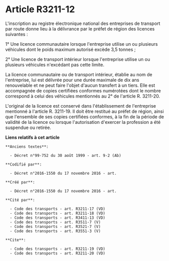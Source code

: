 # Article R3211-12

L'inscription au registre électronique national des entreprises de transport par route donne lieu à la délivrance par le
préfet de région des licences suivantes : 

1° Une licence communautaire lorsque l'entreprise utilise un ou plusieurs véhicules dont le poids maximum autorisé excède 3,5
tonnes ; 

2° Une licence de transport intérieur lorsque l'entreprise utilise un ou plusieurs véhicules n'excédant pas cette limite. 

La licence communautaire ou de transport intérieur, établie au nom de l'entreprise, lui est délivrée pour une durée maximale
de dix ans renouvelable et ne peut faire l'objet d'aucun transfert à un tiers. Elle est accompagnée de copies certifiées
conformes numérotées dont le nombre correspond à celui des véhicules mentionnés au 2° de l'article R. 3211-20. 

L'original de la licence est conservé dans l'établissement de l'entreprise mentionné à l'article R. 3211-19. Il doit être
restitué au préfet de région, ainsi que l'ensemble de ses copies certifiées conformes, à la fin de la période de validité de
la licence ou lorsque l'autorisation d'exercer la profession a été suspendue ou retirée.

**Liens relatifs à cet article**

	**Anciens textes**:

	  - Décret n°99-752 du 30 août 1999 - art. 9-2 (Ab)

	**Codifié par**:

	  - Décret n°2016-1550 du 17 novembre 2016 - art.

	**Créé par**:

	  - Décret n°2016-1550 du 17 novembre 2016 - art.

	**Cité par**:

	  - Code des transports - art. R3211-17 (VD)
	  - Code des transports - art. R3211-18 (VD)
	  - Code des transports - art. R3411-13 (VD)
	  - Code des transports - art. R3511-7 (V)
	  - Code des transports - art. R3521-7 (V)
	  - Code des transports - art. R3551-3 (V)

	**Cite**:

	  - Code des transports - art. R3211-19 (VD)
	  - Code des transports - art. R3211-20 (VD)
